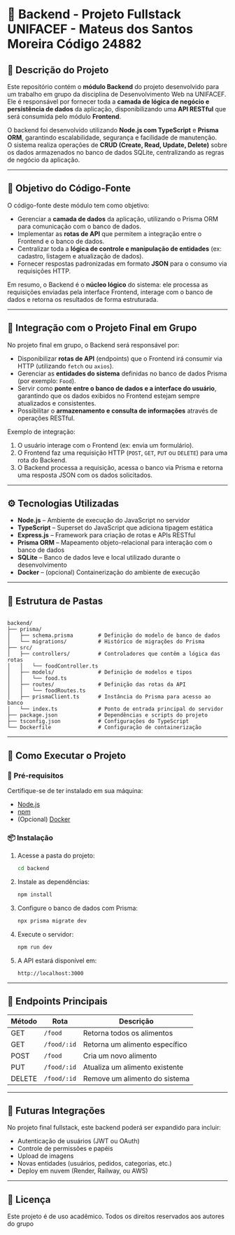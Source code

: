 # 🧩 Backend - Projeto Fullstack UNIFACEF - Mateus dos Santos Moreira Código 24882

## 📘 Descrição do Projeto

Este repositório contém o **módulo Backend** do projeto desenvolvido para um trabalho em grupo da disciplina de Desenvolvimento Web na UNIFACEF.  
Ele é responsável por fornecer toda a **camada de lógica de negócio e persistência de dados** da aplicação, disponibilizando uma **API RESTful** que será consumida pelo módulo **Frontend**.

O backend foi desenvolvido utilizando **Node.js com TypeScript** e **Prisma ORM**, garantindo escalabilidade, segurança e facilidade de manutenção.  
O sistema realiza operações de **CRUD (Create, Read, Update, Delete)** sobre os dados armazenados no banco de dados SQLite, centralizando as regras de negócio da aplicação.

---

## 🎯 Objetivo do Código-Fonte

O código-fonte deste módulo tem como objetivo:
- Gerenciar a **camada de dados** da aplicação, utilizando o Prisma ORM para comunicação com o banco de dados.
- Implementar as **rotas de API** que permitem a integração entre o Frontend e o banco de dados.
- Centralizar toda a **lógica de controle e manipulação de entidades** (ex: cadastro, listagem e atualização de dados).
- Fornecer respostas padronizadas em formato **JSON** para o consumo via requisições HTTP.

Em resumo, o Backend é o **núcleo lógico** do sistema: ele processa as requisições enviadas pela interface Frontend, interage com o banco de dados e retorna os resultados de forma estruturada.

---

## 🧠 Integração com o Projeto Final em Grupo

No projeto final em grupo, o Backend será responsável por:
- Disponibilizar **rotas de API** (endpoints) que o Frontend irá consumir via HTTP (utilizando `fetch` ou `axios`).
- Gerenciar as **entidades do sistema** definidas no banco de dados Prisma (por exemplo: `Food`).
- Servir como **ponte entre o banco de dados e a interface do usuário**, garantindo que os dados exibidos no Frontend estejam sempre atualizados e consistentes.
- Possibilitar o **armazenamento e consulta de informações** através de operações RESTful.

Exemplo de integração:
1. O usuário interage com o Frontend (ex: envia um formulário).
2. O Frontend faz uma requisição HTTP (`POST`, `GET`, `PUT` ou `DELETE`) para uma rota do Backend.
3. O Backend processa a requisição, acessa o banco via Prisma e retorna uma resposta JSON com os dados solicitados.

---

## ⚙️ Tecnologias Utilizadas

- **Node.js** – Ambiente de execução do JavaScript no servidor  
- **TypeScript** – Superset do JavaScript que adiciona tipagem estática  
- **Express.js** – Framework para criação de rotas e APIs RESTful  
- **Prisma ORM** – Mapeamento objeto-relacional para interação com o banco de dados  
- **SQLite** – Banco de dados leve e local utilizado durante o desenvolvimento  
- **Docker** – (opcional) Containerização do ambiente de execução  

---

## 📁 Estrutura de Pastas

```

backend/
├── prisma/
│   ├── schema.prisma        # Definição do modelo de banco de dados
│   └── migrations/          # Histórico de migrações do Prisma
├── src/
│   ├── controllers/         # Controladores que contêm a lógica das rotas
│   │   └── foodController.ts
│   ├── models/              # Definição de modelos e tipos
│   │   └── food.ts
│   ├── routes/              # Definição das rotas da API
│   │   └── foodRoutes.ts
│   ├── prismaClient.ts      # Instância do Prisma para acesso ao banco
│   └── index.ts             # Ponto de entrada principal do servidor
├── package.json             # Dependências e scripts do projeto
├── tsconfig.json            # Configurações do TypeScript
└── Dockerfile               # Configuração de containerização

````

---

## 🚀 Como Executar o Projeto

### 🔧 Pré-requisitos
Certifique-se de ter instalado em sua máquina:
- [Node.js](https://nodejs.org/)
- [npm](https://www.npmjs.com/)
- (Opcional) [Docker](https://www.docker.com/)

### 📦 Instalação
1. Acesse a pasta do projeto:
   ```bash
   cd backend

2. Instale as dependências:

   ```bash
   npm install
   ```
3. Configure o banco de dados com Prisma:

   ```bash
   npx prisma migrate dev
   ```
4. Execute o servidor:

   ```bash
   npm run dev
   ```
5. A API estará disponível em:

   ```
   http://localhost:3000
   ```

---

## 🔗 Endpoints Principais

| Método | Rota        | Descrição                      |
| ------ | ----------- | ------------------------------ |
| GET    | `/food`     | Retorna todos os alimentos     |
| GET    | `/food/:id` | Retorna um alimento específico |
| POST   | `/food`     | Cria um novo alimento          |
| PUT    | `/food/:id` | Atualiza um alimento existente |
| DELETE | `/food/:id` | Remove um alimento do sistema  |

---

## 🧩 Futuras Integrações

No projeto final fullstack, este backend poderá ser expandido para incluir:

* Autenticação de usuários (JWT ou OAuth)
* Controle de permissões e papéis
* Upload de imagens
* Novas entidades (usuários, pedidos, categorias, etc.)
* Deploy em nuvem (Render, Railway, ou AWS)

---

## 📄 Licença

Este projeto é de uso acadêmico.
Todos os direitos reservados aos autores do grupo
